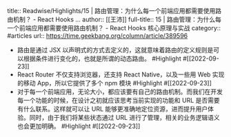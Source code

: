title:: Readwise/Highlights/15 | 路由管理：为什么每一个前端应用都需要使用路由机制？ - React Hooks ...
author:: [[王沛]]
full-title:: 15 | 路由管理：为什么每一个前端应用都需要使用路由机制？ - React Hooks 核心原理与实战
category:: #articles
url:: https://time.geekbang.org/column/article/389596
- 路由是通过 JSX 以声明式的方式去定义的，这就意味着路由的定义规则是可以根据条件进行变化的，也就是所谓的动态路由。 #Highlight #[[2022-09-23]]
- React Router 不仅支持浏览器，还支持 React Native，以及一些用 Web 实现的移动 App，所以它提供了多个 npm 模块 #Highlight #[[2022-09-23]]
- 对于每一个前端应用，无论大小，都应该要有自己的路由机制。而我们在开发每一个功能的时候，在设计之初就应该思考当前实现的功能和 URL 是否需要有什么联系。这样就可以让 URL 能够更准确地定位资源，进而提升用户体验。同时，由于我们将某些状态通过 URL 进行了管理，相关的业务逻辑语义也会更加明确。 #Highlight #[[2022-09-23]]